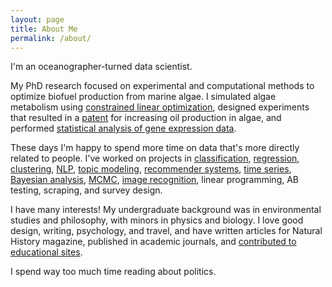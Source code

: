 ```yaml
---
layout: page
title: About Me
permalink: /about/
---
```


I'm an oceanographer-turned data scientist. 

My PhD research focused on experimental and computational methods to optimize biofuel production from marine algae. I simulated algae metabolism using [constrained linear optimization](http://onlinelibrary.wiley.com/doi/10.1111/tpj.13081/abstract), designed experiments that resulted in a [patent](http://patents.justia.com/patent/20140303386) for increasing oil production in algae, and performed [statistical analysis of gene expression data](https://joomik.github.io/geneExp/). 

These days I'm happy to spend more time on data that's more directly related to people. I've worked on projects in [classification](https://joomik.github.io/waterpumps/), [regression](https://joomik.github.io/Housing/), [clustering](https://joomik.github.io/cluster/), [NLP](https://joomik.github.io/sentiment/), [topic modeling](http://partypoll.co/topics), [recommender systems](https://joomik.github.io/cluster/), [time series](https://joomik.github.io/robberies/), [Bayesian analysis](https://joomik.github.io/abtesting/), [MCMC](https://joomik.github.io/abtesting/), [image recognition](https://joomik.github.io/MNIST/), linear programming, AB testing, scraping, and survey design.


I have many interests! My undergraduate background was in environmental studies and philosophy, with minors in physics and biology. I love good design, writing, psychology, and travel, and have written articles for Natural History magazine, published in academic journals, and [contributed to educational sites](https://ivyed.net/engaging-girls-in-stem/). 

I spend way too much time reading about politics. 

